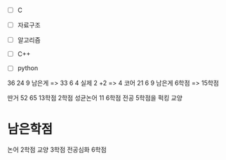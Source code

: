 - [ ] C 
- [ ] 자료구조
- [ ] 알고리즘
- [ ] C++ 
- [ ] python


36 24 9 남은게 => 33 
6 4 실제 2 +2 => 4
코어 21 6 9 남은게 6학점 => 15학점

딴거 52 65 13학점
2학점 성균논어 
11 6학점 전공 
5학점을 퍽킹 교양 

# 남은학점
논어 2학점 교양 3학점 
전공심화 6학점 